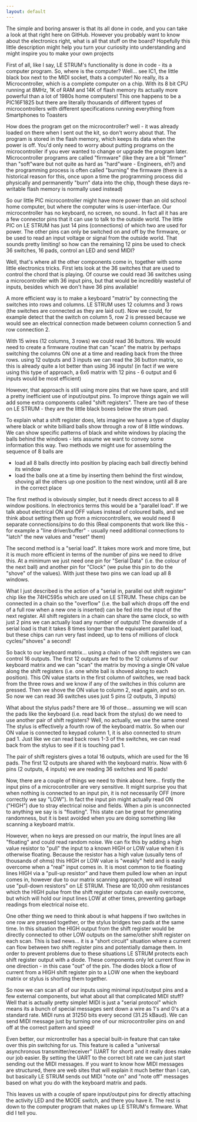 ```yaml
---
layout: default
---
```

The simple and boring answer is that its all done in code, and you can take a look at that right here on GitHub. However you probably want to know about the electronics right, what is all that stuff on the board? Hopefully this little description might help you turn your curiosity into understanding and might inspire you to make your own projects

First of all, like I say, LE STRUM's functionality is done in code - its a computer program. So, where is the computer? Well... see IC1, the little black box next to the MIDI socket, thats a computer! No really, its a Microcontroller, which is a complete computer on a chip. With its 8 bit CPU running at 8MHz, 1K of RAM and 14K of flash memory its actually more powerful than a lot of 1980s home computers! This one happens to be a PIC16F1825 but there are literally thousands of different types of microcontrollers with different specifications running everything from Smartphones to Toasters

How does the program get on the microcontroller? well - it was already loaded on there when I sent out the kit, so don't worry about that. The program is stored in the flash memory, which keeps its data when the power is off. You'd only need to worry about putting programs on the microcontroller if you ever wanted to change or upgrade the program later. Microcontroller programs are called "firmware" (like they are a bit "firmer" than "soft"ware but not quite as hard as "hard"ware - Engineers, eh?) and the programming process is often called "burning" the firmware (there is a historical reason for this, once upon a time the programming process did physically and permanently "burn" data into the chip, though these days re-writable flash memory is normally used instead)

So our little PIC microcontroller might have more power than an old school home computer, but where the computer wins is user-interface. Our microcontroller has no keyboard, no screen, no sound.. In fact all it has are a few connector pins that it can use to talk to the outside world. The little PIC on LE STRUM has just 14 pins (connections) of which two are used for power. The other pins can only be switched on and off by the firmware, or be used to read an input voltage or signal from the outside world. That sounds pretty limiting! so how can the remaining 12 pins be used to check 36 switches, 16 pads, control an LED and send MIDI?

Well, that's where all the other components come in, together with some little electronics tricks. First lets look at the 36 switches that are used to control the chord that is playing. Of course we could read 36 switches using a microcontroller with 36 input pins, but that would be incredibly wasteful of inputs, besides which we don't have 36 pins available!

A more efficient way is to make a keyboard "matrix" by connecting the switches into rows and columns. LE STRUM uses 12 columns and 3 rows (the switches are connected as they are laid out). Now we could, for example detect that the switch on column 5, row 2 is pressed because we would see an electrical connection made between column connection 5 and row connection 2. 

With 15 wires (12 columns, 3 rows) we could read 36 buttons. We would need to create a firmware routine that can "scan" the matrix by perhaps switching the columns ON one at a time and reading back from the three rows. using 12 outputs and 3 inputs we can read the 36 button matrix, so this is already quite a lot better than using 36 inputs! (in fact if we were using this type of approach, a 6x6 matrix with 12 pins - 6 output and 6 inputs would be most efficient)

However, that approach is still using more pins that we have spare, and still a pretty inefficient use of input/output pins. To improve things again we will add some extra components called "shift registers". There are two of these on LE STRUM - they are the little black boxes below the strum pad.

To explain what a shift register does, lets imagine we have a type of display where black or white billiard balls show through a row of 8 little windows. We can show specific patterns of black and white windows by placing the balls behind the windows - lets assume we want to convey some information this way. Two methods we might use for assembling the sequence of 8 balls are
- load all 8 balls directly into position by placing each ball directly behind its window
- load the balls one at a time by inserting them behind the first window, shoving all the others up one position to the next window, until all 8 are in the correct place

The first method is obviously simpler, but it needs direct access to all 8 window positions. In electronics terms this would be a "parallel load". If we talk about electrical ON and OFF values instead of coloured balls, and we think about setting them up from a microcontrollers, we would need 8 separate connections/pins to do this (Real components that work like this - for example a "line driver/buffer" - usually need additional connections to "latch" the new values and "reset" them)

The second method is a "serial load". It takes more work and more time, but it is much more efficient in terms of the number of pins we need to drive this. At a minimum we just need one pin for "Serial Data" (i.e. the colour of the next ball) and another pin for "Clock" (we pulse this pin to do the "shove" of the values). With just these two pins we can load up all 8 windows. 

What I just described is the action of a "serial in, parallel out shift register" chip like the 74HC595s which are used on LE STRUM. These chips can be connected in a chain so the "overflow" (i.e. the ball which drops off the end of a full row when a new one is inserted) can be fed into the input of the next register. All shift registers in a chain can share the same clock, so with just 2 pins we can actually load any number of outputs! 
The downside of a serial load is that it takes 8 times longer than the equivalent parallel load, but these chips can run very fast indeed, up to tens of millions of clock cycles/"shoves" a second!

So back to our keyboard matrix... using a chain of two shift registers we can control 16 outputs. The first 12 outputs are fed to the 12 columns of our keyboard matrix and we can "scan" the matrix by moving a single ON value along the shift registers (i.e. one white ball is shoved along to each position). This ON value starts in the first column of switches, we read back from the three rows and we know if any of the switches in this column are pressed. Then we shove the ON value to column 2, read again, and so on. So now we can read 36 switches uses just 5 pins (2 outputs, 3 inputs)

What about the stylus pads? there are 16 of those... assuming we will scan the pads like the keyboard (i.e. read back from the stylus) do we need to use another pair of shift registers? Well, no actually, we use the same ones! The stylus is effectively a fourth row of the keyboard matrix. So when our ON value is connected to keypad column 1, it is also connected to strum pad 1. Just like we can read back rows 1-3 of the switches, we can read back from the stylus to see if it is touching pad 1.

The pair of shift registers gives a total 16 outputs, which are used for the 16 pads. The first 12 outputs are shared with the keyboard matrix. Now with 6 pins (2 outputs, 4 inputs) we are reading 36 switches and 16 pads!

Now, there are a couple of things we need to think about here... firstly the input pins of a microcontroller are very sensitive. It might surprise you that when nothing is connected to an input pin, it is not necessarily OFF (more correctly we say "LOW"). In fact the input pin might actually read ON ("HIGH") due to stray electrical noise and fields. When a pin is unconnected to anything we say is is "floating". This state can be great for generating randomness, but it is best avoided when you are doing something like scanning a keyboard matrix.

However, when no keys are pressed on our matrix, the input lines are all "floating" and could read random noise. We can fix this by adding a high value resistor to "pull" the input to a known HIGH or LOW value when it is otherwise floating. Because the resistor has a high value (usually tens of thousands of ohms) this HIGH or LOW value is "weakly" held and is easily overcome when a "real" input comes in. It is most common to tie floating lines HIGH via a "pull-up resistor" and have them pulled low when an input comes in, however due to our matrix scanning approach, we will instead use "pull-down resistors" on LE STRUM. These are 10,000 ohm resistances which the HIGH pulse from the shift register outputs can easily overcome, but which will hold our input lines LOW at other times, preventing garbage readings from electrical noise etc.

One other thing we need to think about is what happens if two switches in one row are pressed together, or the stylus bridges two pads at the same time. In this situation the HIGH output from the shift register would be directly connected to other LOW outputs on the same/other shift register on each scan. This is bad news... it is a "short circuit" situation where a current can flow between two shift register pins and potentially damage them. In order to prevent problems due to these situations LE STRUM protects each shift register output with a diode. These components only let current flow in one direction - in this case "out" of the pin. The diodes block a flow of current from a HIGH shift register pin to a LOW one when the keyboard matrix or stylus is shorting them together.

So now we can scan all of our inputs using minimal input/output pins and a few external components, but what about all that complicated MIDI stuff? Well that is actually pretty simple! MIDI is just a "serial protocol" which means its a bunch of special messages sent down a wire as 1's and 0's at a standard rate. MIDI runs at 31250 bits every second (31.25 kBaud). We can send MIDI message just by turning one of our microcontroller pins on and off at the correct pattern and speed!

Even better, our microntroller has a special built-in feature that can take over this pin switching for us. This feature is called a "universal asynchronous transmitter/receiver" (UART for short) and it really does make our job easier. By setting the UART to the correct bit rate we can just start sending out the MIDI messages. If you want to know how MIDI messages are structured, there are web sites that will explain it much better than I can, but basically LE STRUM sends out MIDI "note on" and "note off" messages based on what you do with the keyboard matrix and pads.

This leaves us with a couple of spare input/output pins for directly attaching the activity LED and the MODE switch, and there you have it. The rest is down to the computer program that makes up LE STRUM's firmware. What did I tell you.

